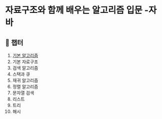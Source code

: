 # 자료구조와 함께 배우는 알고리즘 입문 -자바

## :bookmark_tabs: 챕터
1. [기본 알고리즘](https://github.com/mkyoung24/Algorithm/tree/ch1)
2. 기본 자료구조
3. 검색 알고리즘
4. 스택과 큐
5. 재귀 알고리즘
6. 정렬 알고리즘
7. 문자열 검색
8. 리스트
9. 트리
10. 해시
